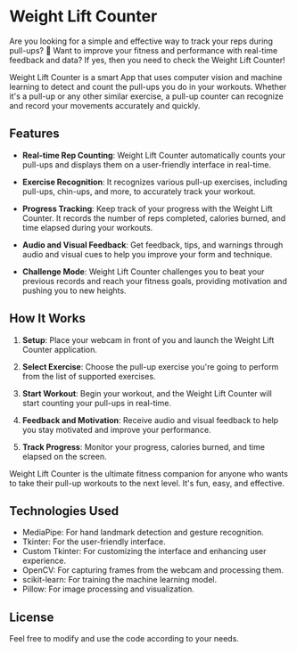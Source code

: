 # Weight Lift Counter




Are you looking for a simple and effective way to track your reps during pull-ups? 💪 Want to improve your fitness and performance with real-time feedback and data? If yes, then you need to check the Weight Lift Counter!

Weight Lift Counter is a smart App that uses computer vision and machine learning to detect and count the pull-ups you do in your workouts. Whether it's a pull-up or any other similar exercise, a pull-up counter can recognize and record your movements accurately and quickly.

## Features

- **Real-time Rep Counting**: Weight Lift Counter automatically counts your pull-ups and displays them on a user-friendly interface in real-time.

- **Exercise Recognition**: It recognizes various pull-up exercises, including pull-ups, chin-ups, and more, to accurately track your workout.

- **Progress Tracking**: Keep track of your progress with the Weight Lift Counter. It records the number of reps completed, calories burned, and time elapsed during your workouts.

- **Audio and Visual Feedback**: Get feedback, tips, and warnings through audio and visual cues to help you improve your form and technique.

- **Challenge Mode**: Weight Lift Counter challenges you to beat your previous records and reach your fitness goals, providing motivation and pushing you to new heights.

## How It Works

1. **Setup**: Place your webcam in front of you and launch the Weight Lift Counter application.

2. **Select Exercise**: Choose the pull-up exercise you're going to perform from the list of supported exercises.

3. **Start Workout**: Begin your workout, and the Weight Lift Counter will start counting your pull-ups in real-time.

4. **Feedback and Motivation**: Receive audio and visual feedback to help you stay motivated and improve your performance.

5. **Track Progress**: Monitor your progress, calories burned, and time elapsed on the screen.

Weight Lift Counter is the ultimate fitness companion for anyone who wants to take their pull-up workouts to the next level. It's fun, easy, and effective.

## Technologies Used

- MediaPipe: For hand landmark detection and gesture recognition.
- Tkinter: For the user-friendly interface.
- Custom Tkinter: For customizing the interface and enhancing user experience.
- OpenCV: For capturing frames from the webcam and processing them.
- scikit-learn: For training the machine learning model.
- Pillow: For image processing and visualization.


## License


Feel free to modify and use the code according to your needs.


